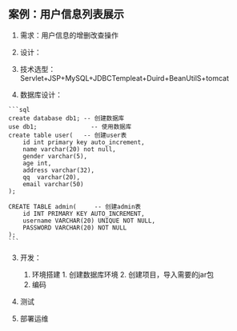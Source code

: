 ## 案例：用户信息列表展示

1. 需求：用户信息的增删改查操作

2. 设计：
  1. 技术选型：Servlet+JSP+MySQL+JDBCTempleat+Duird+BeanUtilS+tomcat

  2. 数据库设计：

    ```sql
    create database db1; -- 创建数据库
    use db1; 			   -- 使用数据库
    create table user(   -- 创建user表
    	id int primary key auto_increment,
    	name varchar(20) not null,
    	gender varchar(5),
    	age int,
    	address varchar(32),
    	qq	varchar(20),
    	email varchar(50)
    );
    
    CREATE TABLE admin(		-- 创建admin表
    	id INT PRIMARY KEY AUTO_INCREMENT,
    	username VARCHAR(20) UNIQUE NOT NULL,
    	PASSWORD VARCHAR(20) NOT NULL 
    );
    ```

  3. 开发：
     	1. 环境搭建
         1. 创建数据库环境
         2. 创建项目，导入需要的jar包
     	2. 编码

  4. 测试
  5. 部署运维

